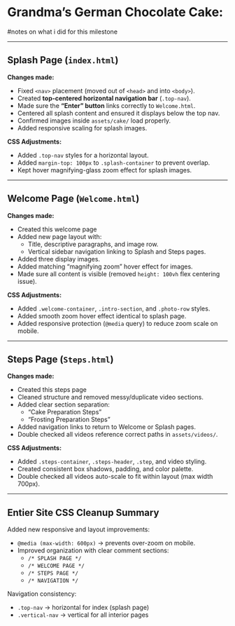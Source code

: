 # Grandma’s German Chocolate Cake:
#notes on what i did for this milestone

---

## Splash Page (`index.html`)
**Changes made:**
- Fixed `<nav>` placement (moved out of `<head>` and into `<body>`).
- Created **top-centered horizontal navigation bar** (`.top-nav`).
- Made sure the **“Enter” button** links correctly to `Welcome.html`.
- Centered all splash content and ensured it displays below the top nav.
- Confirmed images inside `assets/cake/` load properly.
- Added responsive scaling for splash images.

**CSS Adjustments:**
- Added `.top-nav` styles for a horizontal layout.
- Added `margin-top: 100px` to `.splash-container` to prevent overlap.
- Kept hover magnifying-glass zoom effect for splash images.

---

## Welcome Page (`Welcome.html`)
**Changes made:**
- Created this welcome page
- Added new page layout with:
  - Title, descriptive paragraphs, and image row.
  - Vertical sidebar navigation linking to Splash and Steps pages.
- Added three display images.
- Added matching “magnifying zoom” hover effect for images.
- Made sure all content is visible (removed `height: 100vh` flex centering issue).

**CSS Adjustments:**
- Added `.welcome-container`, `.intro-section`, and `.photo-row` styles.
- Added smooth zoom hover effect identical to splash page.
- Added responsive protection (`@media` query) to reduce zoom scale on mobile.

---

## Steps Page (`Steps.html`)
**Changes made:**
- Created this steps page 
- Cleaned structure and removed messy/duplicate video sections.
- Added clear section separation:
  - “Cake Preparation Steps”
  - “Frosting Preparation Steps”
- Added navigation links to return to Welcome or Splash pages.
- Double checked all videos reference correct paths in `assets/videos/`.

**CSS Adjustments:**
- Added `.steps-container`, `.steps-header`, `.step`, and video styling.
- Created consistent box shadows, padding, and color palette.
- Double checked all videos auto-scale to fit within layout (max width 700px).

---

## Entier Site CSS Cleanup Summary

Added new responsive and layout improvements:
- `@media (max-width: 600px)` → prevents over-zoom on mobile.
- Improved organization with clear comment sections:
  - `/* SPLASH PAGE */`
  - `/* WELCOME PAGE */`
  - `/* STEPS PAGE */`
  - `/* NAVIGATION */`

Navigation consistency:
- `.top-nav` → horizontal for index (splash page)
- `.vertical-nav` → vertical for all interior pages




